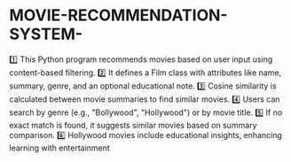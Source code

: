 # MOVIE-RECOMMENDATION-SYSTEM-
1️⃣ This Python program recommends movies based on user input using content-based filtering.
2️⃣ It defines a Film class with attributes like name, summary, genre, and an optional educational note.
3️⃣ Cosine similarity is calculated between movie summaries to find similar movies.
4️⃣ Users can search by genre (e.g., "Bollywood", "Hollywood") or by movie title.
5️⃣ If no exact match is found, it suggests similar movies based on summary comparison.
6️⃣ Hollywood movies include educational insights, enhancing learning with entertainment
